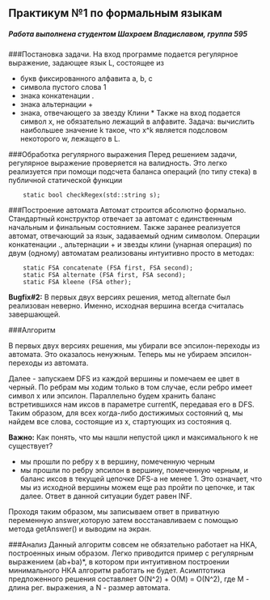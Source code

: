 ## Практикум №1 по формальным языкам

##### Работа выполнена студентом Шахраем Владиславом, группа 595

###Постановка задачи.
На вход программе подается регулярное выражение, задающее язык L, состоящее из
* букв фиксированного алфавита a, b, c
* символа пустого слова 1
* знака конкатенации .
* знака альтернации +
* знака, отвечающего за звезду Клини *
Также на вход подается символ x, не обязательно лежащий в алфавите.
Задача: вычислить наибольшее значение k такое, что x^k является подсловом некоторого w, лежащего в L.

###Обработка регулярного выражения
Перед решением задачи, регулярное выражение проверяется на валидность. Это легко реализуется при помощи подсчета баланса операций (по типу стека) в публичной статической функции

	    static bool checkRegex(std::string s);

###Построение автомата
Автомат строится абсолютно формально. Стандартный конструктор отвечает за автомат с единственным начальным и финальным состоянием. Также заранее реализуется автомат, отвечающий за язык, задаваемый одним символом. Операции конкатенации ., альтернации + и звезды клини (унарная операция) по двум (одному) автоматам реализованы интуитивно просто в методах:

    	static FSA concatenate (FSA first, FSA second);
 	    static FSA alternate (FSA first, FSA second);
    	static FSA kleene (FSA other);

<b>Bugfix#2:</b> В первых двух версиях решения, метод alternate был реализован неверно. Именно, исходная вершина всегда считалась завершающей.

###Алгоритм

В первых двух версиях решения, мы убирали все эпсилон-переходы из автомата. Это оказалось ненужным. Теперь мы не убираем эпсилон-переходы из автомата.

Далее - запускаем DFS из каждой вершины и помечаем ее цвет в черный. По ребрам мы ходим только в том случае, если ребро имеет символ x или эпсилон. Параллельно будем хранить баланс встретившихся нам иксов в параметре currentK, передавая его в DFS. Таким образом, для всех когда-либо достижимых состояний q, мы найдем все слова, состоящие из x, стартующих из состояния q.

<b>Важно:</b>
Как понять, что мы нашли непустой цикл и максимального k не существует?
* мы прошли по ребру x в вершину, помеченную черным
* мы прошли по ребру эпсилон в вершину, помеченную черным, и баланс иксов в текущей цепочке DFS-a не менее 1. Это означает, что мы из исходной вершины можем еще раз пройти по цепочке, и так далее.
Ответ в данной ситуации будет равен INF.

Проходя таким образом, мы записываем ответ в приватную переменную answer,которую затем восстанавливаем с помощью метода getAnswer() и выводим на экран.

###Анализ
Данный алгоритм совсем не обязательно работает на НКА, построенных иным образом. Легко приводится пример с регулярным выражением (ab+ba)*, в котором при интуитивном построении минимального НКА алгоритм работать не будет.
Асимптотика предложенного решения составляет О(N^2) + О(M) = O(N^2), где M - длина рег. выражения, а N - размер автомата.


